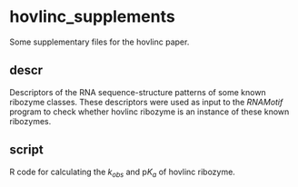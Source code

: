 # hovlinc_supplements

Some supplementary files for the hovlinc paper.

## descr

Descriptors of the RNA sequence-structure patterns of some known ribozyme classes. These descriptors were used as input to the *RNAMotif* program to check whether hovlinc ribozyme is an instance of these known ribozymes.

## script

R code for calculating the *k<sub>obs</sup>* and p*K<sub>a</sup>* of hovlinc ribozyme.
